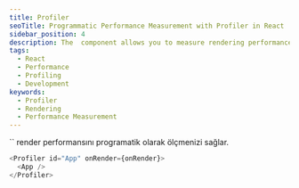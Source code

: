```yaml
---
title: Profiler
seoTitle: Programmatic Performance Measurement with Profiler in React
sidebar_position: 4
description: The  component allows you to measure rendering performance programmatically. Learn how to use it effectively in your React applications.
tags: 
  - React
  - Performance
  - Profiling
  - Development
keywords: 
  - Profiler
  - Rendering
  - Performance Measurement
---
```

`` render performansını programatik olarak ölçmenizi sağlar.

```js
<Profiler id="App" onRender={onRender}>
  <App />
</Profiler>
```